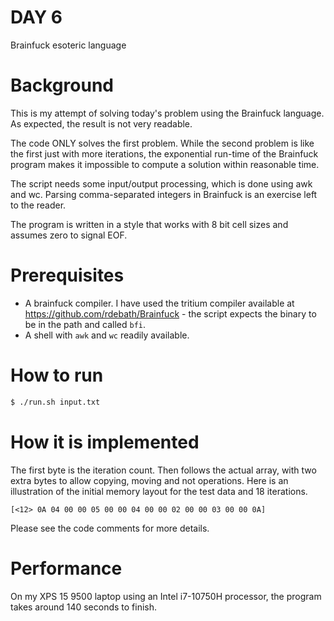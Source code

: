 # DAY 6

Brainfuck esoteric language

# Background

This is my attempt of solving today's problem using the Brainfuck
language. As expected, the result is not very readable.

The code ONLY solves the first problem. While the second problem is
like the first just with more iterations, the exponential run-time of
the Brainfuck program makes it impossible to compute a solution within
reasonable time.

The script needs some input/output processing, which is done using awk
and wc. Parsing comma-separated integers in Brainfuck is an exercise
left to the reader.

The program is written in a style that works with 8 bit cell sizes and
assumes zero to signal EOF.

# Prerequisites

* A brainfuck compiler. I have used the tritium compiler available at
  https://github.com/rdebath/Brainfuck - the script expects the binary
  to be in the path and called `bfi`.
* A shell with `awk` and `wc` readily available.

# How to run

```bash
$ ./run.sh input.txt
```

# How it is implemented

The first byte is the iteration count. Then follows the actual array,
with two extra bytes to allow copying, moving and not operations. Here
is an illustration of the initial memory layout for the test data and
18 iterations.

```
[<12> 0A 04 00 00 05 00 00 04 00 00 02 00 00 03 00 00 0A]
```

Please see the code comments for more details.

# Performance

On my XPS 15 9500 laptop using an Intel i7-10750H processor, the
program takes around 140 seconds to finish.
